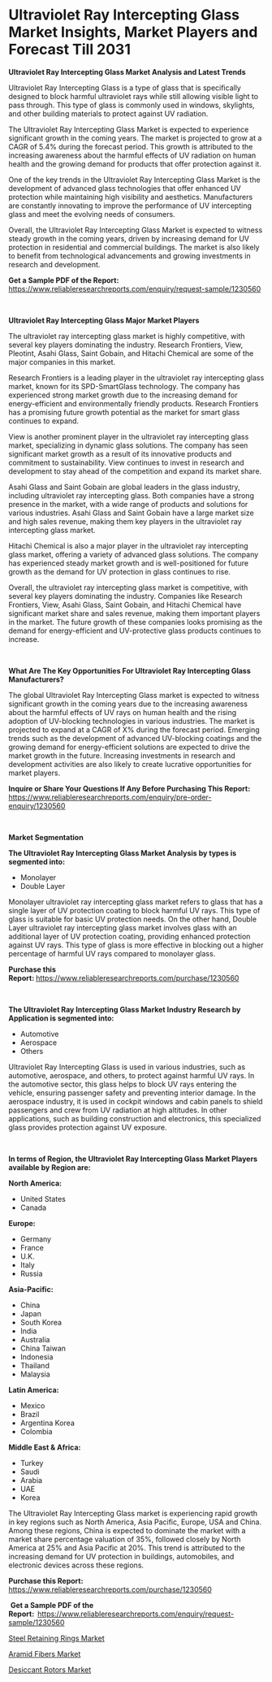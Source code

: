 <p><h1>Ultraviolet Ray Intercepting Glass Market Insights, Market Players and Forecast Till 2031</h1></p><p><strong>Ultraviolet Ray Intercepting Glass Market Analysis and Latest Trends</strong></p>
<p><p>Ultraviolet Ray Intercepting Glass is a type of glass that is specifically designed to block harmful ultraviolet rays while still allowing visible light to pass through. This type of glass is commonly used in windows, skylights, and other building materials to protect against UV radiation.</p><p>The Ultraviolet Ray Intercepting Glass Market is expected to experience significant growth in the coming years. The market is projected to grow at a CAGR of 5.4% during the forecast period. This growth is attributed to the increasing awareness about the harmful effects of UV radiation on human health and the growing demand for products that offer protection against it.</p><p>One of the key trends in the Ultraviolet Ray Intercepting Glass Market is the development of advanced glass technologies that offer enhanced UV protection while maintaining high visibility and aesthetics. Manufacturers are constantly innovating to improve the performance of UV intercepting glass and meet the evolving needs of consumers.</p><p>Overall, the Ultraviolet Ray Intercepting Glass Market is expected to witness steady growth in the coming years, driven by increasing demand for UV protection in residential and commercial buildings. The market is also likely to benefit from technological advancements and growing investments in research and development.</p></p>
<p><strong>Get a Sample PDF of the Report:&nbsp;</strong> <a href="https://www.reliableresearchreports.com/enquiry/request-sample/1230560">https://www.reliableresearchreports.com/enquiry/request-sample/1230560</a></p>
<p>&nbsp;</p>
<p><strong>Ultraviolet Ray Intercepting Glass Major Market Players</strong></p>
<p><p>The ultraviolet ray intercepting glass market is highly competitive, with several key players dominating the industry. Research Frontiers, View, Pleotint, Asahi Glass, Saint Gobain, and Hitachi Chemical are some of the major companies in this market.</p><p>Research Frontiers is a leading player in the ultraviolet ray intercepting glass market, known for its SPD-SmartGlass technology. The company has experienced strong market growth due to the increasing demand for energy-efficient and environmentally friendly products. Research Frontiers has a promising future growth potential as the market for smart glass continues to expand. </p><p>View is another prominent player in the ultraviolet ray intercepting glass market, specializing in dynamic glass solutions. The company has seen significant market growth as a result of its innovative products and commitment to sustainability. View continues to invest in research and development to stay ahead of the competition and expand its market share.</p><p>Asahi Glass and Saint Gobain are global leaders in the glass industry, including ultraviolet ray intercepting glass. Both companies have a strong presence in the market, with a wide range of products and solutions for various industries. Asahi Glass and Saint Gobain have a large market size and high sales revenue, making them key players in the ultraviolet ray intercepting glass market.</p><p>Hitachi Chemical is also a major player in the ultraviolet ray intercepting glass market, offering a variety of advanced glass solutions. The company has experienced steady market growth and is well-positioned for future growth as the demand for UV protection in glass continues to rise.</p><p>Overall, the ultraviolet ray intercepting glass market is competitive, with several key players dominating the industry. Companies like Research Frontiers, View, Asahi Glass, Saint Gobain, and Hitachi Chemical have significant market share and sales revenue, making them important players in the market. The future growth of these companies looks promising as the demand for energy-efficient and UV-protective glass products continues to increase.</p></p>
<p>&nbsp;</p>
<p><strong>What Are The Key Opportunities For Ultraviolet Ray Intercepting Glass Manufacturers?</strong></p>
<p><p>The global Ultraviolet Ray Intercepting Glass market is expected to witness significant growth in the coming years due to the increasing awareness about the harmful effects of UV rays on human health and the rising adoption of UV-blocking technologies in various industries. The market is projected to expand at a CAGR of X% during the forecast period. Emerging trends such as the development of advanced UV-blocking coatings and the growing demand for energy-efficient solutions are expected to drive the market growth in the future. Increasing investments in research and development activities are also likely to create lucrative opportunities for market players.</p></p>
<p><strong>Inquire or Share Your Questions If Any Before Purchasing This Report:</strong> <a href="https://www.reliableresearchreports.com/enquiry/pre-order-enquiry/1230560">https://www.reliableresearchreports.com/enquiry/pre-order-enquiry/1230560</a></p>
<p>&nbsp;</p>
<p><strong>Market Segmentation</strong></p>
<p><strong>The Ultraviolet Ray Intercepting Glass Market Analysis by types is segmented into:</strong></p>
<p><ul><li>Monolayer</li><li>Double Layer</li></ul></p>
<p><p>Monolayer ultraviolet ray intercepting glass market refers to glass that has a single layer of UV protection coating to block harmful UV rays. This type of glass is suitable for basic UV protection needs. On the other hand, Double Layer ultraviolet ray intercepting glass market involves glass with an additional layer of UV protection coating, providing enhanced protection against UV rays. This type of glass is more effective in blocking out a higher percentage of harmful UV rays compared to monolayer glass.</p></p>
<p><strong>Purchase this Report:&nbsp;</strong><a href="https://www.reliableresearchreports.com/purchase/1230560">https://www.reliableresearchreports.com/purchase/1230560</a></p>
<p>&nbsp;</p>
<p><strong>The Ultraviolet Ray Intercepting Glass Market Industry Research by Application is segmented into:</strong></p>
<p><ul><li>Automotive</li><li>Aerospace</li><li>Others</li></ul></p>
<p><p>Ultraviolet Ray Intercepting Glass is used in various industries, such as automotive, aerospace, and others, to protect against harmful UV rays. In the automotive sector, this glass helps to block UV rays entering the vehicle, ensuring passenger safety and preventing interior damage. In the aerospace industry, it is used in cockpit windows and cabin panels to shield passengers and crew from UV radiation at high altitudes. In other applications, such as building construction and electronics, this specialized glass provides protection against UV exposure.</p></p>
<p>&nbsp;</p>
<p><strong>In terms of Region, the Ultraviolet Ray Intercepting Glass Market Players available by Region are:</strong></p>
<p>
    <p> <strong> North America: </strong>
        <ul>
            <li>United States</li>
            <li>Canada</li>
        </ul>
        </p> 
    <p> <strong> Europe: </strong>
        <ul>
            <li>Germany</li>
            <li>France</li>
            <li>U.K.</li>
            <li>Italy</li>
            <li>Russia</li>
        </ul>
        </p> 
    <p> <strong> Asia-Pacific: </strong>
        <ul>
            <li>China</li>
            <li>Japan</li>
            <li>South Korea</li>
            <li>India</li>
            <li>Australia</li>
            <li>China Taiwan</li>
            <li>Indonesia</li>
            <li>Thailand</li>
            <li>Malaysia</li>
        </ul>
        </p> 
    <p> <strong> Latin America: </strong>
        <ul>
            <li>Mexico</li>
            <li>Brazil</li>
            <li>Argentina Korea</li>
            <li>Colombia</li>
        </ul>
        </p> 
    <p> <strong> Middle East & Africa: </strong>
        <ul>
            <li>Turkey</li>
            <li>Saudi</li>
            <li>Arabia</li>
            <li>UAE</li>
            <li>Korea</li>
        </ul>
    </p>
    </p>
<p><p>The Ultraviolet Ray Intercepting Glass market is experiencing rapid growth in key regions such as North America, Asia Pacific, Europe, USA and China. Among these regions, China is expected to dominate the market with a market share percentage valuation of 35%, followed closely by North America at 25% and Asia Pacific at 20%. This trend is attributed to the increasing demand for UV protection in buildings, automobiles, and electronic devices across these regions.</p></p>
<p><strong>Purchase this Report: </strong><a href="https://www.reliableresearchreports.com/purchase/1230560">https://www.reliableresearchreports.com/purchase/1230560</a></p>
<p>&nbsp;<strong>Get a Sample PDF of the Report:&nbsp;&nbsp;</strong><a href="https://www.reliableresearchreports.com/enquiry/request-sample/1230560">https://www.reliableresearchreports.com/enquiry/request-sample/1230560</a></p>
<p><strong></strong></p>
<p><p><a href="https://ivy-potential-64b.notion.site/Steel-Retaining-Rings-Market-Insights-Market-Players-and-Forecast-Till-2031-1c8198d48e874df0874d00ec6895c268">Steel Retaining Rings Market</a></p><p><a href="https://nifty-kite-d51.notion.site/Aramid-Fibers-Market-Analysis-and-Market-Size-Global-Industry-Overview-Market-Segmentation-and-For-ba94d26da8004ea2a7838b86e82c2823">Aramid Fibers Market</a></p><p><a href="https://five-trouble-98a.notion.site/Desiccant-Rotors-Market-Growth-Market-Trends-COVID-19-Impact-and-Forecasts-for-period-from-2024--c091ef4238b9465aa9d71a70a171bc09">Desiccant Rotors Market</a></p></p>